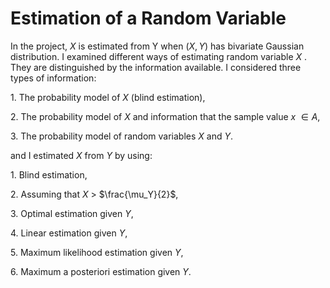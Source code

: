 # Estimation of a Random Variable

In the project, $X$  is estimated from Y when $(X,Y)$  has bivariate Gaussian distribution. I examined different ways of estimating random variable $X$ . They are distinguished by the information available. I considered three types of information:

$1.$ The probability model of $X$  (blind estimation),

$2.$ The probability model of $X$ and information that the sample value $x$ $\in A$,

$3.$ The probability model of random variables $X$ and $Y$.

and I estimated $X$ from $Y$ by using: 

$1.$ Blind estimation,

$2.$ Assuming that $X$ $>$ $\frac{\mu_Y}{2}$,

$3.$ Optimal estimation given $Y$,

$4.$ Linear estimation given $Y$, 

$5.$ Maximum likelihood estimation given $Y$,

$6.$ Maximum a posteriori estimation given $Y$.
